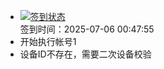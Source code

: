 - [![签到状态](https://github.com/womade/Cloud189-Actions/actions/workflows/main.yml/badge.svg?branch=main)](https://github.com/womade/Cloud189-Actions/actions/workflows/main.yml) <br> 签到时间：2025-07-06 00:47:55
- 开始执行帐号1
- 设备ID不存在，需要二次设备校验
